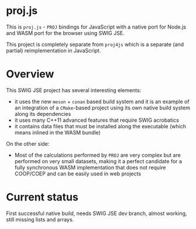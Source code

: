 # proj.js

This is `proj.js` - `PROJ` bindings for JavaScript with a native port for Node.js and WASM port for the browser using SWIG JSE.

This project is completely separate from `proj4js` which is a separate (and partial) reimplementation in JavaScript.

# Overview

This SWIG JSE project has several interesting elements:
 * it uses the new `meson` + `conan` based build system and it is an example of an integration of a `CMake`-based project using its own native build system along its dependencies
 * it uses many C++11 advanced features that require SWIG acrobatics
 * it contains data files that must be installed along the executable (which means inlined in the WASM bundle)

On the other side:
 * Most of the calculations performed by `PROJ` are very complex but are performed on very small datasets, making it a perfect candidate for a fully synchronous WASM implementation that does not require COOP/COEP and can be easily used in web projects

# Current status

First successful native build, needs SWIG JSE dev branch, almost working, still missing lists and arrays.
